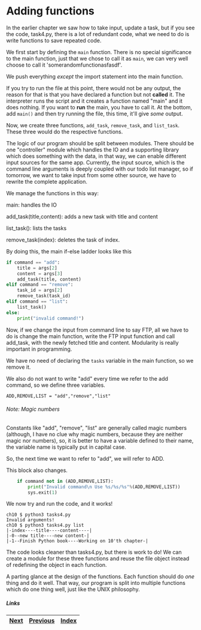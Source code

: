 # Adding functions

In the earlier chapter we saw how to take input, update a task, but if you see the code, task4.py, there is a lot of redundant code, what we need to do is write functions to save repeated code.

We first start by defining the `main` function. There is no special significance to the main function, just that we chose to call it as `main`, we can very well choose to call it 'somerandomfunctionasfasdf'.

We push everything _except_ the import statement into the main function.

If you try to run the file at this point, there would not be any output, the reason for that is that you have declared a function but not **called** it. The interpreter runs the script and it creates a function named "main" and it does nothing. If you want to **run** the main, you have to call it. At the bottom, add `main()` and then try running the file, this time, it'll give _some_ output. 

Now, we create three functions, `add_task`, `remove_task`, and `list_task`. These three would do the respective functions.

The logic of our program should be split between modules. There should be one "controller" module which handles the IO and a supporting library which does something with the data, in that way, we can enable different input sources for the same app. Currently, the input source, which is the command line arguments is deeply coupled with our todo list manager, so if tomorrow, we want to take input from some other source, we have to rewrite the complete application.

We manage the functions in this way:

main: handles the IO

add_task(title,content): adds a new task with title and content

list_task(): lists the tasks

remove_task(index): deletes the task of index.

By doing this, the main if-else ladder looks like this

```python
if command == "add":
    title = args[2]
    content = args[3]
    add_task(title, content)
elif command == "remove":
    task_id = args[2]
    remove_task(task_id)
elif command == "list": 
    list_task()
else:
    print("invalid command!")
```

Now, if we change the input from command line to say FTP, all we have to do is change the main function, write the FTP input function and call add_task, with the newly fetched title and content. Modularity is really important in programming.

We have no need of declaring the `tasks` variable in the main function, so we remove it.

We also do not want to write "add" every time we refer to the add command, so we define three variables.

    ADD,REMOVE,LIST = "add","remove","list"

###### Note: Magic numbers
Constants like "add", "remove", "list" are generally called magic numbers (although, I have no clue why magic numbers, because they are neither magic nor numbers), so, it is better to have a variable defined to their name, the variable name is typically put in capital case.

So, the next time we want to refer to "add", we will refer to ADD.

This block also changes.

```python
    if command not in (ADD,REMOVE,LIST):
        print("Invalid command\n Use %s/%s/%s"%(ADD,REMOVE,LIST))
        sys.exit(1)
```

We now try and run the code, and it works!

    ch10 $ python3 tasks4.py
    Invalid arguments!
    ch10 $ python3 tasks4.py list
    |-index----title----content----|
    |-0--new title----new content-|
    |-1--Finish Python book----Working on 10'th chapter-|

The code looks cleaner than tasks4.py, but there is work to do! We can create a module for these three functions and reuse the file object instead of redefining the object in each function.

A parting glance at the design of the functions. Each function should do _one_ thing and do it well. That way, our program is split into multiple functions which do one thing well, just like the UNIX philosophy.

##### Links

|[Next](12-modules-tasks.md) | [Previous](10-task.md) |  [Index](SUMMARY.md)
| ----| ----| ----| 

